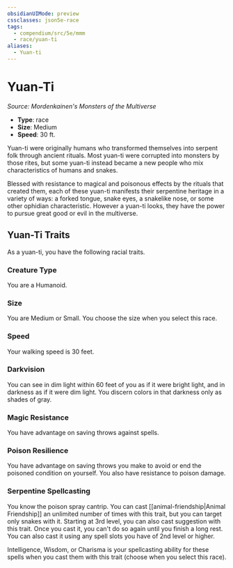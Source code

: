 ```yaml
---
obsidianUIMode: preview
cssclasses: json5e-race
tags:
  - compendium/src/5e/mmm
  - race/yuan-ti
aliases:
  - Yuan-ti
---
```

# Yuan-Ti
*Source: Mordenkainen's Monsters of the Multiverse*  

- **Type**: race
- **Size**: Medium
- **Speed**: 30 ft.

Yuan-ti were originally humans who transformed themselves into serpent folk through ancient rituals. Most yuan-ti were corrupted into monsters by those rites, but some yuan-ti instead became a new people who mix characteristics of humans and snakes.

Blessed with resistance to magical and poisonous effects by the rituals that created them, each of these yuan-ti manifests their serpentine heritage in a variety of ways: a forked tongue, snake eyes, a snakelike nose, or some other ophidian characteristic. However a yuan-ti looks, they have the power to pursue great good or evil in the multiverse.

## Yuan-Ti Traits

As a yuan-ti, you have the following racial traits.

### Creature Type

You are a Humanoid.

### Size

You are Medium or Small. You choose the size when you select this race.

### Speed

Your walking speed is 30 feet.


### Darkvision

You can see in dim light within 60 feet of you as if it were bright light, and in darkness as if it were dim light. You discern colors in that darkness only as shades of gray.


### Magic Resistance

You have advantage on saving throws against spells.


### Poison Resilience

You have advantage on saving throws you make to avoid or end the poisoned condition on yourself. You also have resistance to poison damage.


### Serpentine Spellcasting

You know the poison spray cantrip. You can cast [[animal-friendship|Animal Friendship]] an unlimited number of times with this trait, but you can target only snakes with it. Starting at 3rd level, you can also cast suggestion with this trait. Once you cast it, you can't do so again until you finish a long rest. You can also cast it using any spell slots you have of 2nd level or higher.

Intelligence, Wisdom, or Charisma is your spellcasting ability for these spells when you cast them with this trait (choose when you select this race).